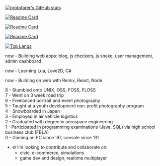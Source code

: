 [![protofarer's GitHub stats](https://github-readme-stats.vercel.app/api?username=protofarer&hide=stars&count_private=true&show_icons=true&custom_title=protofarer's%20Github%20Stats)](https://github.com/anuraghazra/github-readme-stats)

[![Readme Card](https://github-readme-stats.vercel.app/api/pin/?username=protofarer&repo=snek)](https://github.com/anuraghazra/github-readme-stats)

[![Readme Card](https://github-readme-stats.vercel.app/api/pin/?username=protofarer&repo=checkers)](https://github.com/anuraghazra/github-readme-stats)

[![Readme Card](https://github-readme-stats.vercel.app/api/pin/?username=protofarer&repo=pong-mg)](https://github.com/anuraghazra/github-readme-stats)

[![Top Langs](https://github-readme-stats.vercel.app/api/top-langs/?username=protofarer)](https://github.com/anuraghazra/github-readme-stats)

now - Building web apps: blog, js checkers, js snake, user management, admin dashboard

now - Learning Lua, Love2D, C# <br>

now - Building on web with Remix, React, Node<br>

8 - Stumbled onto UNIX, OSS, FOSS, FLOSS <br>
7 - Went on 3 week road trip <br>
6 - Freelanced portrait and event photography <br>
5 - Taught at a youth development non-profit photography program <br>
4 - Snowboarded in Japan <br>
3 - Employed in air vehicle logistics <br>
2 - Graduated with degree in aerospace engineering <br>
1 - Participated in programming examinations (Java, SQL) via high school business club (FBLA)<br>
0 - Gaming on PC since '97, console since '91

- 🌐 I’m looking to contribute and collaborate on:
  - civic, e-commerce, simulations
  - game dev and design, realtime multiplayer
